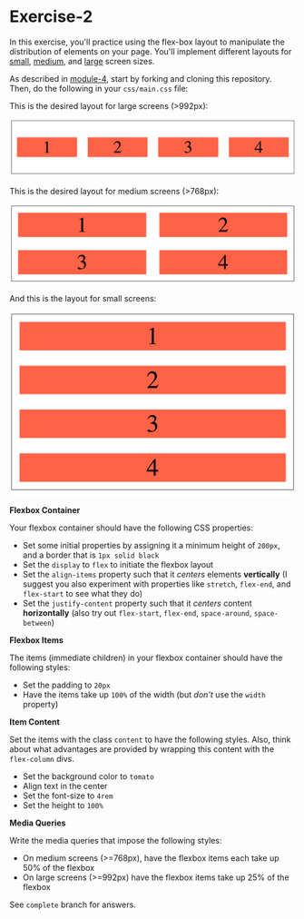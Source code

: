 # Exercise-2
In this exercise, you'll practice using the flex-box layout to manipulate the distribution of elements on your page. You'll implement different layouts for [small](imgs/small-screens.png), [medium](imgs/medium-screens.png), and [large](imgs/large-screens.png) screen sizes.

As described in [module-4](https://github.com/info343c-a16/m4-git-intro), start by forking and cloning this repository. Then, do the following in your `css/main.css` file:

This is the desired layout for large screens (>992px):

![large screen layout](imgs/large-screens.png)

This is the desired layout for medium screens (>768px):

![medium screen layout](imgs/medium-screens.png)


And this is the layout for small screens:

![small screen layout](imgs/small-screens.png)

**Flexbox Container**

Your flexbox container should have the following CSS properties:

- Set some initial properties by assigning it a minimum height of `200px`, and a border that is `1px solid black`
- Set the `display` to `flex` to initiate the flexbox layout
- Set the `align-items` property such that it _centers_ elements **vertically** (I suggest you also experiment with properties like `stretch`, `flex-end`, and `flex-start` to see what they do)
- Set the `justify-content` property such that it _centers_ content **horizontally** (also try out `flex-start`, `flex-end`, `space-around`, `space-between`)

**Flexbox Items**

The items (immediate children) in your flexbox container should have the following styles:
- Set the padding to `20px`
- Have the items take up `100%` of the width (but _don't_ use the `width` property)

**Item Content**

Set the items with the class `content` to have the following styles. Also, think about what advantages are provided by wrapping this content with the `flex-column` divs.
- Set the background color to `tomato`
- Align text in the center
- Set the font-size to `4rem`
- Set the height to `100%`

**Media Queries**

Write the media queries that impose the following styles:
- On medium screens (>=768px), have the flexbox items each take up 50% of the flexbox
- On large screens (>=992px) have the flexbox items take up 25% of the flexbox

See `complete` branch for answers.
